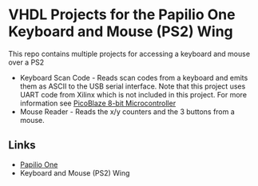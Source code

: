 # VHDL Projects for the Papilio One Keyboard and Mouse (PS2) Wing

This repo contains multiple projects for accessing a keyboard and mouse over a PS2

* Keyboard Scan Code - Reads scan codes from a keyboard and emits them as ASCII to the USB serial interface. Note that this project uses UART code from Xilinx which is not included in this project. For more information see [PicoBlaze 8-bit Microcontroller](http://www.xilinx.com/products/ipcenter/picoblaze.htm)
* Mouse Reader - Reads the x/y counters and the 3 buttons from a mouse.

## Links

* [Papilio One](http://www.gadgetfactory.net)
* Keyboard and Mouse (PS2) Wing